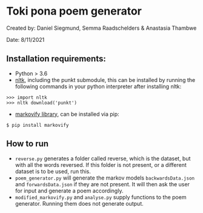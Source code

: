 # Toki pona poem generator
Created by: Daniel Siegmund, Semma Raadschelders & Anastasia Thambwe

Date: 8/11/2021

## Installation requirements:
- Python > 3.6
- [nltk](https://www.nltk.org/install.html), including the punkt submodule, this can be installed by running the following commands in your python interpreter after installing nltk:
```
>>> import nltk
>>> nltk download('punkt')
```
- [markovify library](https://github.com/jsvine/markovify), can be installed via pip:
```
$ pip install markovify
```
## How to run
- ```reverse.py``` generates a folder called reverse, which is the dataset, but with all the words reversed. If this folder is not present, or a different dataset is to be used, run this.
- ```poem_generator.py``` will generate the  markov models ```backwardsData.json``` and ```forwardsData.json``` if they are not present. It will then ask the user for input and generate a poem accordingly.
- ```modified_markovify.py``` and ```analyse.py``` supply functions to the poem generator. Running them does not generate output.
